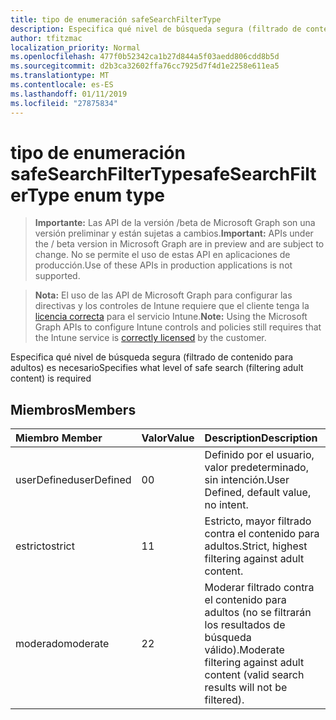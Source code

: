 ```yaml
---
title: tipo de enumeración safeSearchFilterType
description: Especifica qué nivel de búsqueda segura (filtrado de contenido para adultos) es necesario
author: tfitzmac
localization_priority: Normal
ms.openlocfilehash: 477f0b52342ca1b27d844a5f03aedd806cdd8b5d
ms.sourcegitcommit: d2b3ca32602ffa76cc7925d7f4d1e2258e611ea5
ms.translationtype: MT
ms.contentlocale: es-ES
ms.lasthandoff: 01/11/2019
ms.locfileid: "27875834"
---
```

# <a name="safesearchfiltertype-enum-type"></a><span data-ttu-id="16593-103">tipo de enumeración safeSearchFilterType</span><span class="sxs-lookup"><span data-stu-id="16593-103">safeSearchFilterType enum type</span></span>

> <span data-ttu-id="16593-104">**Importante:** Las API de la versión /beta de Microsoft Graph son una versión preliminar y están sujetas a cambios.</span><span class="sxs-lookup"><span data-stu-id="16593-104">**Important:** APIs under the / beta version in Microsoft Graph are in preview and are subject to change.</span></span> <span data-ttu-id="16593-105">No se permite el uso de estas API en aplicaciones de producción.</span><span class="sxs-lookup"><span data-stu-id="16593-105">Use of these APIs in production applications is not supported.</span></span>

> <span data-ttu-id="16593-106">**Nota:** El uso de las API de Microsoft Graph para configurar las directivas y los controles de Intune requiere que el cliente tenga la [licencia correcta](https://go.microsoft.com/fwlink/?linkid=839381) para el servicio Intune.</span><span class="sxs-lookup"><span data-stu-id="16593-106">**Note:** Using the Microsoft Graph APIs to configure Intune controls and policies still requires that the Intune service is [correctly licensed](https://go.microsoft.com/fwlink/?linkid=839381) by the customer.</span></span>

<span data-ttu-id="16593-107">Especifica qué nivel de búsqueda segura (filtrado de contenido para adultos) es necesario</span><span class="sxs-lookup"><span data-stu-id="16593-107">Specifies what level of safe search (filtering adult content) is required</span></span>
## <a name="members"></a><span data-ttu-id="16593-108">Miembros</span><span class="sxs-lookup"><span data-stu-id="16593-108">Members</span></span>
|<span data-ttu-id="16593-109">Miembro	</span><span class="sxs-lookup"><span data-stu-id="16593-109">Member</span></span>|<span data-ttu-id="16593-110">Valor</span><span class="sxs-lookup"><span data-stu-id="16593-110">Value</span></span>|<span data-ttu-id="16593-111">Description</span><span class="sxs-lookup"><span data-stu-id="16593-111">Description</span></span>|
|:---|:---|:---|
|<span data-ttu-id="16593-112">userDefined</span><span class="sxs-lookup"><span data-stu-id="16593-112">userDefined</span></span>|<span data-ttu-id="16593-113">0</span><span class="sxs-lookup"><span data-stu-id="16593-113">0</span></span>|<span data-ttu-id="16593-114">Definido por el usuario, valor predeterminado, sin intención.</span><span class="sxs-lookup"><span data-stu-id="16593-114">User Defined, default value, no intent.</span></span>|
|<span data-ttu-id="16593-115">estricto</span><span class="sxs-lookup"><span data-stu-id="16593-115">strict</span></span>|<span data-ttu-id="16593-116">1</span><span class="sxs-lookup"><span data-stu-id="16593-116">1</span></span>|<span data-ttu-id="16593-117">Estricto, mayor filtrado contra el contenido para adultos.</span><span class="sxs-lookup"><span data-stu-id="16593-117">Strict, highest filtering against adult content.</span></span>|
|<span data-ttu-id="16593-118">moderado</span><span class="sxs-lookup"><span data-stu-id="16593-118">moderate</span></span>|<span data-ttu-id="16593-119">2</span><span class="sxs-lookup"><span data-stu-id="16593-119">2</span></span>|<span data-ttu-id="16593-120">Moderar filtrado contra el contenido para adultos (no se filtrarán los resultados de búsqueda válido).</span><span class="sxs-lookup"><span data-stu-id="16593-120">Moderate filtering against adult content (valid search results will not be filtered).</span></span>|





